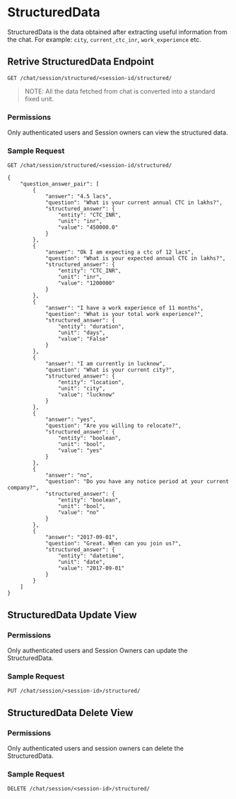 # StructuredData

StructuredData is the data obtained after extracting useful information from the chat.
For example: `city`, `current_ctc_inr`, `work_experience` etc.

## Retrive StructuredData Endpoint

```
GET /chat/session/structured/<session-id/structured/
```

> NOTE: All the data fetched from chat is converted into a standard fixed unit.

### Permissions

Only authenticated users and Session owners can view the structured data.

### Sample Request

```
GET /chat/session/structured/<session-id/structured/

{
    "question_answer_pair": [
        {
            "answer": "4.5 lacs",
            "question": "What is your current annual CTC in lakhs?",
            "structured_answer": {
                "entity": "CTC_INR",
                "unit": "inr",
                "value": "450000.0"
            }
        },
        {
            "answer": "Ok I am expecting a ctc of 12 lacs",
            "question": "What is your expected annual CTC in lakhs?",
            "structured_answer": {
                "entity": "CTC_INR",
                "unit": "inr",
                "value": "1200000"
            }
        },
        {
            "answer": "I have a work experience of 11 months",
            "question": "What is your total work experience?",
            "structured_answer": {
                "entity": "duration",
                "unit": "days",
                "value": "False"
            }
        },
        {
            "answer": "I am currently in lucknow",
            "question": "What is your current city?",
            "structured_answer": {
                "entity": "location",
                "unit": "city",
                "value": "lucknow"
            }
        },
        {
            "answer": "yes",
            "question": "Are you willing to relocate?",
            "structured_answer": {
                "entity": "boolean",
                "unit": "bool",
                "value": "yes"
            }
        },
        {
            "answer": "no",
            "question": "Do you have any notice period at your current company?",
            "structured_answer": {
                "entity": "boolean",
                "unit": "bool",
                "value": "no"
            }
        },
        {
            "answer": "2017-09-01",
            "question": "Great. When can you join us?",
            "structured_answer": {
                "entity": "datetime",
                "unit": "date",
                "value": "2017-09-01"
            }
        }
    ]
}
```

## StructuredData Update View

### Permissions

Only authenticated users and Session Owners can update the StructuredData.

### Sample Request

```
PUT /chat/session/<session-id>/structured/
```

## StructuredData Delete View

### Permissions

Only authenticated users and session owners can delete the StructuredData.

### Sample Request

```
DELETE /chat/session/<session-id>/structured/
```